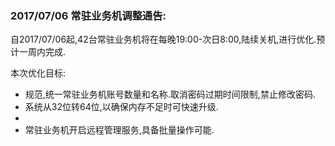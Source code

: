 ### 2017/07/06 常驻业务机调整通告:
自2017/07/06起,42台常驻业务机将在每晚19:00-次日8:00,陆续关机,进行优化.预计一周内完成.

本次优化目标:
+ 规范,统一常驻业务机账号数量和名称.取消密码过期时间限制,禁止修改密码.
+ 系统从32位转64位,以确保内存不足时可快速升级.
+ 
+ 常驻业务机开启远程管理服务,具备批量操作可能.
